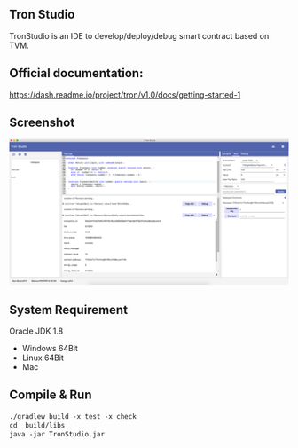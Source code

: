 ## Tron Studio
TronStudio is an IDE to develop/deploy/debug smart contract based on TVM.

## Official documentation:
https://dash.readme.io/project/tron/v1.0/docs/getting-started-1

## Screenshot
![](image/screenshot.png)

## System Requirement
Oracle JDK 1.8

- Windows 64Bit
- Linux 64Bit
- Mac


## Compile & Run
```
./gradlew build -x test -x check
cd  build/libs
java -jar TronStudio.jar
```
